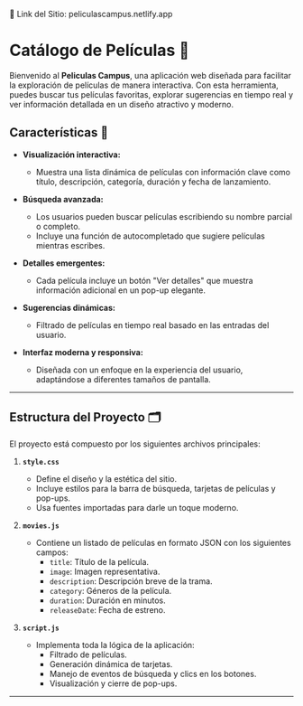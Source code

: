 📌 Link del Sitio: peliculascampus.netlify.app

# Catálogo de Películas 🎥

Bienvenido al **Peliculas Campus**, una aplicación web diseñada para facilitar la exploración de películas de manera interactiva. Con esta herramienta, puedes buscar tus películas favoritas, explorar sugerencias en tiempo real y ver información detallada en un diseño atractivo y moderno.

## Características 🚀

- **Visualización interactiva:**
  - Muestra una lista dinámica de películas con información clave como título, descripción, categoría, duración y fecha de lanzamiento.
  
- **Búsqueda avanzada:**
  - Los usuarios pueden buscar películas escribiendo su nombre parcial o completo.
  - Incluye una función de autocompletado que sugiere películas mientras escribes.

- **Detalles emergentes:**
  - Cada película incluye un botón "Ver detalles" que muestra información adicional en un pop-up elegante.

- **Sugerencias dinámicas:**
  - Filtrado de películas en tiempo real basado en las entradas del usuario.

- **Interfaz moderna y responsiva:**
  - Diseñada con un enfoque en la experiencia del usuario, adaptándose a diferentes tamaños de pantalla.

---

## Estructura del Proyecto 🗂️

El proyecto está compuesto por los siguientes archivos principales:

1. **`style.css`**
   - Define el diseño y la estética del sitio.
   - Incluye estilos para la barra de búsqueda, tarjetas de películas y pop-ups.
   - Usa fuentes importadas para darle un toque moderno.

2. **`movies.js`**
   - Contiene un listado de películas en formato JSON con los siguientes campos:
     - `title`: Título de la película.
     - `image`: Imagen representativa.
     - `description`: Descripción breve de la trama.
     - `category`: Géneros de la película.
     - `duration`: Duración en minutos.
     - `releaseDate`: Fecha de estreno.

3. **`script.js`**
   - Implementa toda la lógica de la aplicación:
     - Filtrado de películas.
     - Generación dinámica de tarjetas.
     - Manejo de eventos de búsqueda y clics en los botones.
     - Visualización y cierre de pop-ups.
---